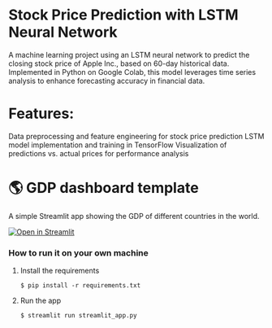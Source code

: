 


# Stock Price Prediction with LSTM Neural Network
A machine learning project using an LSTM neural network to predict the closing stock price of Apple Inc., based on 60-day historical data. Implemented in Python on Google Colab, this model leverages time series analysis to enhance forecasting accuracy in financial data.

# Features:

Data preprocessing and feature engineering for stock price prediction
LSTM model implementation and training in TensorFlow
Visualization of predictions vs. actual prices for performance analysis






# :earth_americas: GDP dashboard template

A simple Streamlit app showing the GDP of different countries in the world.

[![Open in Streamlit](https://static.streamlit.io/badges/streamlit_badge_black_white.svg)](https://gdp-dashboard-template.streamlit.app/)

### How to run it on your own machine

1. Install the requirements

   ```
   $ pip install -r requirements.txt
   ```

2. Run the app

   ```
   $ streamlit run streamlit_app.py
   ```
